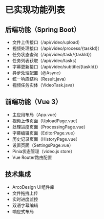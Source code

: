 # 已实现功能列表

## 后端功能（Spring Boot）
- 文件上传接口（/api/video/upload）
- 视频处理接口（/api/video/process/{taskId}）
- 任务状态查询（/api/video/task/{taskId}）
- 任务列表获取（/api/video/tasks）
- 字幕更新接口（/api/video/subtitle/{taskId}）
- 异步处理配置（@Async）
- 统一响应结构（Result.java）
- 视频任务实体（VideoTask.java）

## 前端功能（Vue 3）
- 主应用布局（App.vue）
- 视频上传页面（UploadPage.vue）
- 处理进度页面（ProcessingPage.vue）
- 字幕编辑页面（EditorPage.vue）
- 历史记录页面（HistoryPage.vue）
- 设置页面（SettingsPage.vue）
- Pinia状态管理（video.js store）
- Vue Router路由配置

## 技术集成
- ArcoDesign UI组件库
- 文件拖拽上传
- 实时进度监控
- 双语字幕编辑
- 响应式布局